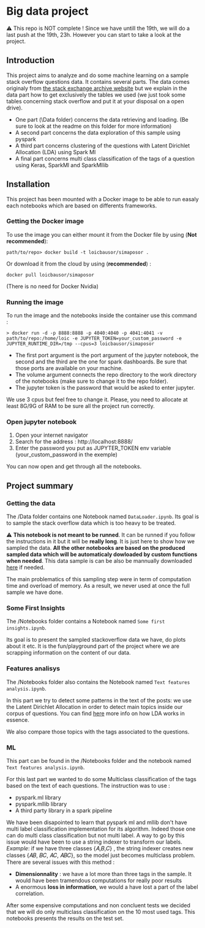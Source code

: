 # Big data project

⚠ This repo is NOT complete ! Since we have untill the 19th, we will do a last push at the 19th, 23h. However you can start to take a look at the project.
## Introduction
This project aims to analyze and do some machine learning on a sample stack overflow questions data. It contains several parts. The data comes originaly from [the stack exchange archive website](https://archive.org/details/stackexchange) but we explain in the data part how to get exclusively the tables we used (we just took some tables concerning stack overflow and put it at your disposal on a open drive).
- One part (\Data folder) concerns the data retrieving and loading. (Be sure to look at the readme on this folder for more information)
- A second part concerns the data exploration of this sample using pyspark
- A third part concerns clustering of the questions with Latent Dirichlet Allocation (LDA) using Spark Ml
- A final part concerns multi class classification of the tags of a question using Keras, SparkMl and SparkMllib

## Installation 
This project has been mounted with a Docker image to be able to run easaly each notebooks which are based on differents frameworks. 

### Getting the Docker image
To use the image you can either mount it from the Docker file by using (**Not recommended**): 
```{shell}
path/to/repo> docker build -t loicbausor/simaposor .
``` 
Or download it from the cloud by using (**recommended**) : 
```{shell}
docker pull loicbausor/simaposor
```
(There is no need for Docker Nvidia)
### Running the image 
To run the image and the notebooks inside the container use this command : 
```{shell}
> docker run -d -p 8888:8888 -p 4040:4040 -p 4041:4041 -v path/to/repo:/home/loic -e JUPYTER_TOKEN=your_custom_password -e JUPYTER_RUNTIME_DIR=/tmp --cpus=3 loicbausor/simaposor
```
* The first port argument is the port argument of the jupyter notebook, the second and the third are the one for spark dashboards. Be sure that those ports are available on your machine.
* The volume argument connects the repo directory to the work directory of the notebooks (make sure to change it to the repo folder).
* The jupyter token is the password that would be asked to enter jupyter. 

We use 3 cpus but feel free to change it. Please, you need to allocate at least 8G/9G of RAM to be sure all the project run correctly.

### Open jupyter notebook 
1. Open your internet navigator
2. Search for the address : http://localhost:8888/
3. Enter the password you put as JUPYTER_TOKEN env variable (your_custom_password in the exemple)

You can now open and get through all the notebooks.

## Project summary
### Getting the data 
The /Data folder contains one Notebook named `DataLoader.ipynb`. Its goal is to sample the stack overflow data which is too heavy to be treated. 

⚠ **This notebook is not meant to be runned**. It can be runned if you follow the instructions in it but it will be **really long**. It is just here to show how we sampled the data.
**All the other notebooks are based on the produced sampled data which will be automaticaly dowloaded by custom functions when needed**. This data sample is can be also be mannually downloaded [here](https://drive.google.com/drive/folders/1ddsBX4I4hZ8pordSKf5cHRaVBnNVOcKk) if needed.

The main problematics of this sampling step were in term of computation time and overload of memory. As a result, we never used at once the full sample we have done. 

### Some First Insights
The /Notebooks folder contains a Notebook named `Some first insights.ipynb`.

Its goal is to present the sampled stackoverflow data we have, do plots about it etc. It is the fun/playground part of the project where we are scrapping information on the content of our data.

### Features analisys
The /Notebooks folder also contains the Notebook named `Text features analysis.ipynb`.

In this part we try to detect some patterns in the text of the posts:  we use the Latent Dirichlet Allocation in order to detect main topics inside our corpus of questions. You can find [here](https://www.mygreatlearning.com/blog/understanding-latent-dirichlet-allocation/) more info on how LDA works in essence. 

We also compare those topics with the tags associated to the questions.

### ML
This part can be found in the /Notebooks folder and the notebook named `Text features analysis.ipynb`.

For this last part we wanted to do some Multiclass classification of the tags based on the text of each questions. The instruction was to use :

 - pyspark.ml library
 - pyspark.mllib library
 - A third party library in a spark pipeline

We have been disapointed to learn that pyspark ml and mllib don't have multi label classification implementation for its algorithm. Indeed those one can do multi class classification but not multi label.
A way to go by this issue would have been to use a string indexer to transform our labels. 
*Example*: if we have three classes  {𝐴,𝐵,𝐶} , the string indexer creates new classes {𝐴𝐵, 𝐵𝐶, 𝐴𝐶, 𝐴𝐵𝐶}, so the model just becomes multiclass problem. There are several issues with this method :

- **Dimensionnality** : we have a lot more than three tags in the sample. It would have been tramendous computations for really poor results
- A enormous **loss in information**, we would a have lost a part of the label correlation.

After some expensive computations and non concluent tests we decided that we will do only multiclass classification on the 10 most used tags.
This notebooks presents the results on the test set. 
